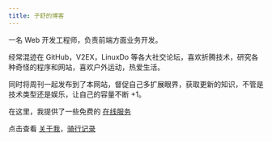 ```yaml
---
title: 子舒的博客
---
```


一名 Web 开发工程师，负责前端方面业务开发。

经常混迹在 GitHub，V2EX，LinuxDo 等各大社交论坛，喜欢折腾技术，研究各种奇怪的程序和网站，喜欢户外运动，热爱生活。

同时将周刊一起发布到了本网站，督促自己多扩展眼界，获取更新的知识，不管是技术类型还是娱乐，让自己的容量不断 +1。

在这里，我提供了一些免费的 [在线服务](/serve/)

点击查看 [关于我](/about/)，[骑行记录](/riding/)
